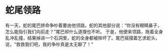 # 蛇尾领路
有一天，蛇的尾巴拼命争吵着要由他领路。蛇的其他部分说：“你没有眼睛鼻子，怎么能指引我们向前走？”尾巴却什么道理也不听。 
于是，他便来领路，拖着全身乱冲乱撞，结果掉进一个石洞里，蛇的全身都被摔坏了。尾巴摇摆着乞求蛇头，说，“救救我们吧，我的争吵真是太无聊了！”
  